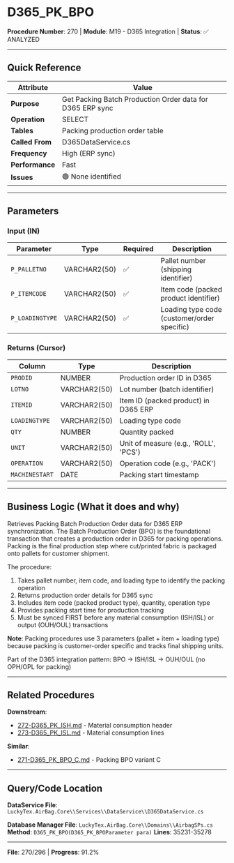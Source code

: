 # D365_PK_BPO

**Procedure Number**: 270 | **Module**: M19 - D365 Integration | **Status**: ✅ ANALYZED

---

## Quick Reference

| Attribute | Value |
|-----------|-------|
| **Purpose** | Get Packing Batch Production Order data for D365 ERP sync |
| **Operation** | SELECT |
| **Tables** | Packing production order table |
| **Called From** | D365DataService.cs |
| **Frequency** | High (ERP sync) |
| **Performance** | Fast |
| **Issues** | 🟢 None identified |

---

## Parameters

### Input (IN)

| Parameter | Type | Required | Description |
|-----------|------|----------|-------------|
| `P_PALLETNO` | VARCHAR2(50) | ✅ | Pallet number (shipping identifier) |
| `P_ITEMCODE` | VARCHAR2(50) | ✅ | Item code (packed product identifier) |
| `P_LOADINGTYPE` | VARCHAR2(50) | ✅ | Loading type code (customer/order specific) |

### Returns (Cursor)

| Column | Type | Description |
|--------|------|-------------|
| `PRODID` | NUMBER | Production order ID in D365 |
| `LOTNO` | VARCHAR2(50) | Lot number (batch identifier) |
| `ITEMID` | VARCHAR2(50) | Item ID (packed product) in D365 ERP |
| `LOADINGTYPE` | VARCHAR2(50) | Loading type code |
| `QTY` | NUMBER | Quantity packed |
| `UNIT` | VARCHAR2(50) | Unit of measure (e.g., 'ROLL', 'PCS') |
| `OPERATION` | VARCHAR2(50) | Operation code (e.g., 'PACK') |
| `MACHINESTART` | DATE | Packing start timestamp |

---

## Business Logic (What it does and why)

Retrieves Packing Batch Production Order data for D365 ERP synchronization. The Batch Production Order (BPO) is the foundational transaction that creates a production order in D365 for packing operations. Packing is the final production step where cut/printed fabric is packaged onto pallets for customer shipment.

The procedure:
1. Takes pallet number, item code, and loading type to identify the packing operation
2. Returns production order details for D365 sync
3. Includes item code (packed product type), quantity, operation type
4. Provides packing start time for production tracking
5. Must be synced FIRST before any material consumption (ISH/ISL) or output (OUH/OUL) transactions

**Note**: Packing procedures use 3 parameters (pallet + item + loading type) because packing is customer-order specific and tracks final shipping units.

Part of the D365 integration pattern: BPO → ISH/ISL → OUH/OUL (no OPH/OPL for packing)

---

## Related Procedures

**Downstream**:
- [272-D365_PK_ISH.md](./272-D365_PK_ISH.md) - Material consumption header
- [273-D365_PK_ISL.md](./273-D365_PK_ISL.md) - Material consumption lines

**Similar**:
- [271-D365_PK_BPO_C.md](./271-D365_PK_BPO_C.md) - Packing BPO variant C

---

## Query/Code Location

**DataService File**: `LuckyTex.AirBag.Core\\Services\\DataService\\D365DataService.cs`

**Database Manager File**: `LuckyTex.AirBag.Core\\Domains\\AirbagSPs.cs`
**Method**: `D365_PK_BPO(D365_PK_BPOParameter para)`
**Lines**: 35231-35278

---

**File**: 270/296 | **Progress**: 91.2%
